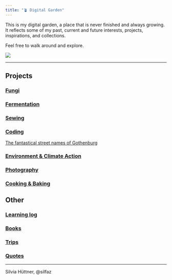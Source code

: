 ```yaml
---
title: "🪴 Digital Garden"
---
```


This is my digital garden, a place that is never finished and always growing. It reflects some of my past, current and future interests, projects, inspirations, and collections. 

Feel free to walk around and explore. 


![](projects/attachments/Walk%20to%20Råå.png)

----

## Projects

### [Fungi](fungi/fungi_main.md)

### [Fermentation](projects/fermentation/fermentation_main.md)

### [Sewing](projects/sewing/sewing_main.md)

### [Coding](projects/coding/coding_main.md)
[The fantastical street names of Gothenburg](https://silfaz.github.io/gbgclusters/)

### [Environment & Climate Action](climate/climate_main.md)

### [Photography](photography/photography_main.md)

### [Cooking & Baking](projects/cooking/cooking_main.md)


## Other

### [Learning log](blog/learning_log.md)

### [Books](projects/books/books_main.md)

### [Trips](trips/trips_main.md)

### [Quotes](quotes.md)



----
Silvia Hüttner, @silfaz

